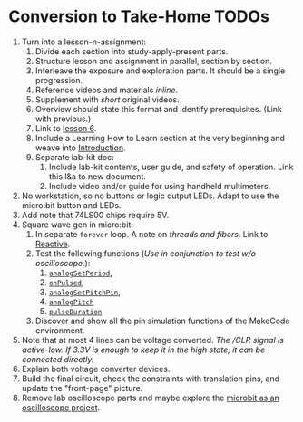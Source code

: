 
# Conversion to Take-Home TODOs

1. Turn into a lesson-n-assignment:
   1. Divide each section into study-apply-present parts.
   2. Structure lesson and assignment in parallel, section by section.
   3. Interleave the exposure and exploration parts. It should be a single progression.
   4. Reference videos and materials _inline_.
   5. Supplement with _short_ original videos.
   6. Overview should state this format and identify prerequisites. (Link with previous.)
   7. Link to [lesson 6](https://docs.google.com/document/d/1TiirGwXiKg6ehxjVPpW-ISQryf8eqycvG4PZMq8cm2U/edit?usp=sharing).
   8. Include a Learning How to Learn section at the very beginning and weave into [Introduction](#overview).
   3. Separate lab-kit doc:
      1. Include lab-kit contents, user guide, and safety of operation. Link this l&a to new document.
      2. Include video and/or guide for using handheld multimeters.
1. No workstation, so no buttons or logic output LEDs. Adapt to use the micro:bit button and LEDs.
4. Add note that 74LS00 chips require 5V.
5. Square wave gen in micro:bit:
   1. In separate `forever` loop. A note on _threads and fibers_. Link to [Reactive](https://makecode.microbit.org/device/reactive).
   2. Test the following functions (_Use in conjunction to test w/o oscilloscope._): 
      1. [`analogSetPeriod`](https://makecode.microbit.org/reference/pins/analog-set-period),
      2. [`onPulsed`](https://makecode.microbit.org/reference/pins/on-pulsed),
      3. [`analogSetPitchPin`](https://makecode.microbit.org/reference/pins/analog-set-pitch-pin),
      4. [`analogPitch`](https://makecode.microbit.org/reference/pins/analog-pitch)
      5. [`pulseDuration`](https://makecode.microbit.org/reference/pins/pulse-duration)
   3. Discover and show all the pin simulation functions of the MakeCode environment.
8. Note that at most 4 lines can be voltage converted. _The /CLR signal is active-low. If 3.3V is enough to keep it in the high state, it can be connected directly._
9. Explain both voltage converter devices.
10. Build the final circuit, check the constraints with translation pins, and update the "front-page" picture.
11. Remove lab oscilloscope parts and maybe explore the [microbit as an oscilloscope project](http://www.elektronik-labor.de/Microbit/Microbit9.html).


